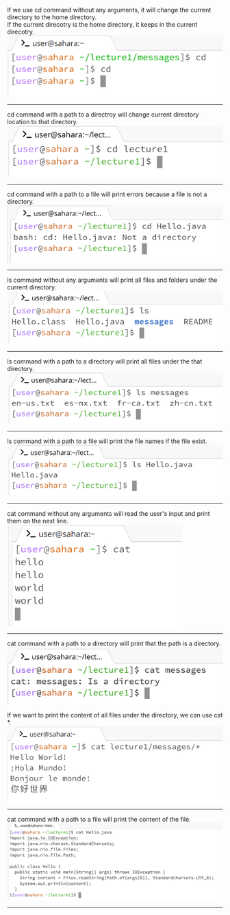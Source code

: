 If we use cd command without any arguments, it will change the current directory to the home directory.  
If the current direcotry is the home directory, it keeps in the current direcotry.  
![Image](cd1.1.png)  

***

cd command with a path to a directroy will change current directory location to that directory.  
![Image](cd2.png)  

***

cd command with a path to a file will print errors because a file is not a directory.  
![Image](cd3.png)  

***

ls command without any arguments will print all files and folders under the current directory.  
![Image](ls1.png)  

***

ls command with a path to a directory will print all files under the that directory.  
![Image](ls2.png)  

***

ls command with a path to a file will print the file names if the file exist.  
![Image](ls3.png)  

***

cat command without any arguments will read the user's input and print them on the next line.
![Image](cat1.1.png)  

***

cat command with a path to a directory will print that the path is a directory.  
![Image](cat2.png)  

If we want to print the content of all files under the directory, we can use cat *.  
![Image](cat1.2.png)  

***

cat command with a path to a file will print the content of the file.  
![Image](cat3.png)  

***
